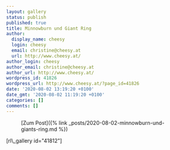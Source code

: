 ```yaml
---
layout: gallery
status: publish
published: true
title: Minnowburn und Giant Ring
author:
  display_name: cheesy
  login: cheesy
  email: christine@cheesy.at
  url: http://www.cheesy.at/
author_login: cheesy
author_email: christine@cheesy.at
author_url: http://www.cheesy.at/
wordpress_id: 41826
wordpress_url: http://www.cheesy.at/?page_id=41826
date: '2020-08-02 13:19:20 +0100'
date_gmt: '2020-08-02 11:19:20 +0100'
categories: []
comments: []
---
```

<!-- wp:core-embed/wordpress {"url":"http://www.cheesy.at/2020/08/minnowburn-und-giants-ring/","type":"rich","providerNameSlug":"cheesy-at","className":""} -->
<figure class="wp-block-embed-wordpress wp-block-embed is-type-rich is-provider-cheesy-at">
<div class="wp-block-embed__wrapper">
[Zum Post]({% link _posts/2020-08-02-minnowburn-und-giants-ring.md %})
</div>
</figure>
<!-- /wp:core-embed/wordpress -->
<!-- wp:paragraph -->
[rl\_gallery id="41812"]
<!-- /wp:paragraph -->
